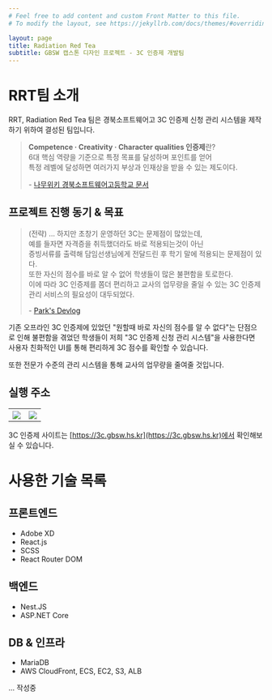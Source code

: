 ```yaml
---
# Feel free to add content and custom Front Matter to this file.
# To modify the layout, see https://jekyllrb.com/docs/themes/#overriding-theme-defaults

layout: page
title: Radiation Red Tea 
subtitle: GBSW 캡스톤 디자인 프로젝트 - 3C 인증제 개발팀
---
```


# RRT팀 소개
RRT, Radiation Red Tea 팀은 경북소프트웨어고 3C 인증제 신청 관리 시스템을 제작하기 위하여 결성된 팀입니다.

> **Competence · Creativity · Character qualities 인증제**란?\
> 6대 핵심 역량을 기준으로 특정 목표를 달성하며 포인트를 얻어\
> 특정 레벨에 달성하면 여러가지 부상과 인재상을 받을 수 있는 제도이다.
> 
> \- [나무위키 경북소프트웨어고등학교 문서](https://namu.wiki/w/%EA%B2%BD%EB%B6%81%EC%86%8C%ED%94%84%ED%8A%B8%EC%9B%A8%EC%96%B4%EA%B3%A0%EB%93%B1%ED%95%99%EA%B5%90#s-5.1)

## 프로젝트 진행 동기 & 목표
> (전략) ... 하지만 초창기 운영하던 3C는 문제점이 많았는데,\
> 예를 들자면 자격증을 취득했더라도 바로 적용되는것이 아닌\
> 증빙서류를 출력해 담임선생님에게 전달드린 후 학기 말에 적용되는 문제점이 있다.\
> 또한 자신의 점수를 바로 알 수 없어 학생들이 많은 불편함을 토로한다.\
> 이에 따라 3C 인증제를 쫌더 편리하고 교사의 업무량을 줄일 수 있는 3C 인증제 관리 서비스의 필요성이 대두되었다.
> 
> \- [Park's Devlog](https://devlog.pmh.codes/3)

기존 오프라인 3C 인증제에 있었던 "원할때 바로 자신의 점수를 알 수 없다"는 단점으로 인해 불편함을 겪었던 학생들이 저희 "3C 인증제 신청 관리 시스템"을 사용한다면 사용자 친화적인 UI를 통해 편리하게 3C 점수를 확인할 수 있습니다.

또한 전문가 수준의 관리 시스템을 통해 교사의 업무량을 줄여줄 것입니다.

## 실행 주소
<table>
<tr>
<th>

<img src="https://cdn.discordapp.com/attachments/530043751901429762/992819557955817613/unknown.png" />
</th>
<th>
<img src="https://cdn.discordapp.com/attachments/530043751901429762/992820749922480219/unknown.png" />
</th>
</tr>
</table>

3C 인증제 사이트는 [https://3c.gbsw.hs.kr](https://3c.gbsw.hs.kr)에서 확인해보실 수 있습니다.

# 사용한 기술 목록
## 프론트엔드
- Adobe XD
- React.js
- SCSS
- React Router DOM

## 백엔드
- Nest.JS
- ASP.NET Core

## DB & 인프라
- MariaDB
- AWS CloudFront, ECS, EC2, S3, ALB


... 작성중
